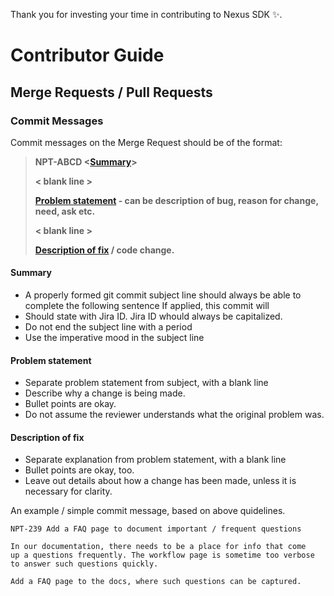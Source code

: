 Thank you for investing your time in contributing to Nexus SDK ✨.

# Contributor Guide

## Merge Requests / Pull Requests

### Commit Messages

Commit messages on the Merge Request should be of the format:

> **NPT-ABCD <[Summary](CONTRIBUTING.md#summary)>**
> 
> **< blank line >**
> 
> **[Problem statement](CONTRIBUTING.md#problem-statement) - can be description of bug, reason for change,
> need, ask etc.**
> 
> **< blank line >**
> 
> **[Description of fix](CONTRIBUTING.md#description-of-fix) / code change.**




#### Summary

* A properly formed git commit subject line should always be able to complete the following sentence
  If applied, this commit will <your subject line here>
* Should state with Jira ID. Jira ID whould always be capitalized.
* Do not end the subject line with a period
* Use the imperative mood in the subject line
#### Problem statement
* Separate problem statement from subject, with a blank line
* Describe why a change is being made.
* Bullet points are okay.
* Do not assume the reviewer understands what the original problem was.
#### Description of fix
* Separate explanation from problem statement, with a blank line
* Bullet points are okay, too.
* Leave out details about how a change has been made, unless it is necessary for clarity.

An example / simple commit message, based on above quidelines.

```
NPT-239 Add a FAQ page to document important / frequent questions
    
In our documentation, there needs to be a place for info that come
up a questions frequently. The workflow page is sometime too verbose
to answer such questions quickly.
    
Add a FAQ page to the docs, where such questions can be captured.
```
